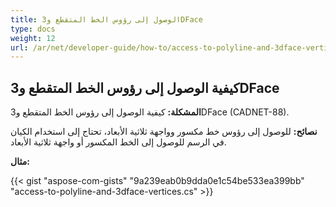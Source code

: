 ```yaml
---
title: الوصول إلى رؤوس الخط المتقطع و3DFace
type: docs
weight: 12
url: /ar/net/developer-guide/how-to/access-to-polyline-and-3dface-vertices/
---
```


## **كيفية الوصول إلى رؤوس الخط المتقطع و3DFace**

**المشكلة:** كيفية الوصول إلى رؤوس الخط المتقطع و3DFace (CADNET-88).

**نصائح:** للوصول إلى رؤوس خط مكسور وواجهة ثلاثية الأبعاد، تحتاج إلى استخدام الكيان في الرسم للوصول إلى الخط المكسور أو واجهة ثلاثية الأبعاد.

**مثال:**

{{< gist "aspose-com-gists" "9a239eab0b9dda0e1c54be533ea399bb" "access-to-polyline-and-3dface-vertices.cs" >}}
